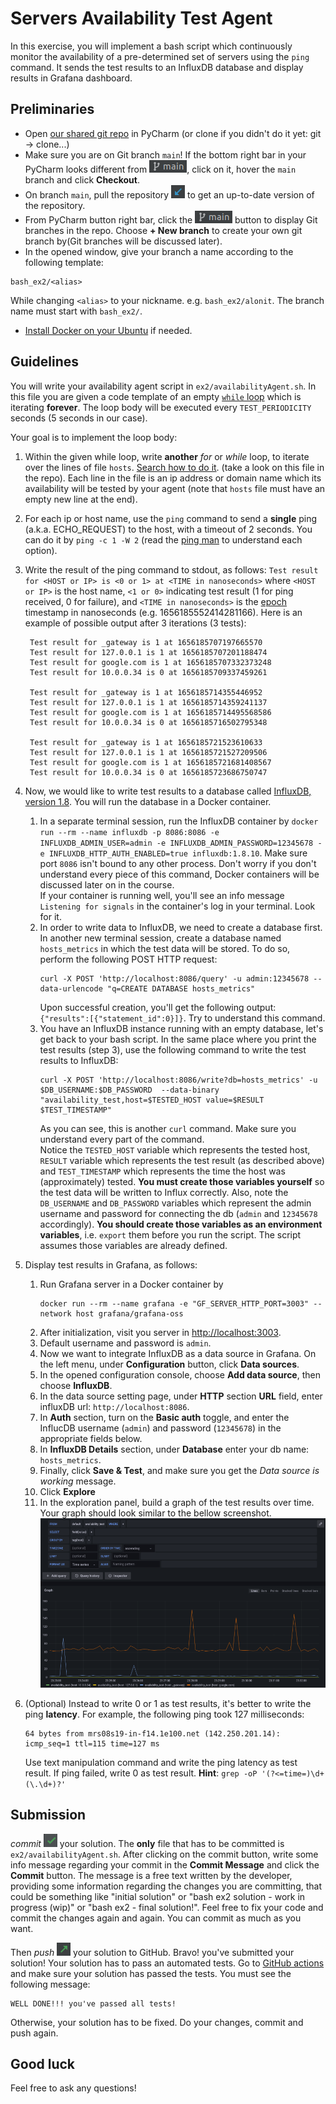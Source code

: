  # Servers Availability Test Agent

In this exercise, you will implement a bash script which continuously 
monitor the availability of a pre-determined set of servers using the `ping` command. 
It sends the test results to an InfluxDB database and display results in Grafana dashboard. 

## Preliminaries

- Open [our shared git repo](https://github.com/alonitac/DevSecOpsBIU12.git) in PyCharm (or clone if you didn't do it yet: git -> clone...)
- Make sure you are on Git branch `main`! If the bottom right bar in your PyCharm looks different from  ![New Branch](../.img/git-branches.png), click on it, hover the `main` branch and click **Checkout**.
- On branch `main`, pull the repository ![Pull Button](../.img/pull.png) to get an up-to-date version of the repository.
- From PyCharm button right bar, click the ![New Branch](../.img/git-branches.png) button to display Git branches in the repo. Choose **+ New branch** to create your own git branch by(Git branches will be discussed later).
- In the opened window, give your branch a name according to the following template:

```text
bash_ex2/<alias>
```

While changing `<alias>` to your nickname. e.g. `bash_ex2/alonit`. The branch name must start with `bash_ex2/`.

- [Install Docker on your Ubuntu](https://docs.docker.com/engine/install/ubuntu/) if needed.

## Guidelines

You will write your availability agent script in `ex2/availabilityAgent.sh`.
In this file you are given a code template of an empty [`while` loop](https://tldp.org/LDP/Bash-Beginners-Guide/html/sect_09_02.html) which is iterating **forever**. The loop body will be executed every `TEST_PERIODICITY` seconds (5 seconds in our case).

Your goal is to implement the loop body:

1. Within the given while loop, write **another** _for_ or _while_ loop, to iterate over the lines of file `hosts`. [Search how to do it](https://www.google.com/search?&q=iterate+over+lines+in+file+bash). 
   (take a look on this file in the repo). Each line in the file is an ip address or domain name which its availability will be tested by your agent (note that `hosts` file must have an empty new line at the end). 
2. For each ip or host name, use the `ping` command to send a **single** ping (a.k.a. ECHO_REQUEST) to the host, with a timeout of 2 seconds. You can do it by `ping -c 1 -W 2` (read the [ping man](https://linux.die.net/man/8/ping) to understand each option).
3. Write the result of the ping command to stdout, as follows: `Test result for <HOST or IP> is <0 or 1> at <TIME in nanoseconds>` where `<HOST or IP>` is the host name, `<1 or 0>` indicating test result (1 for ping received,  0 for failure), and `<TIME in nanoseconds>` is the [epoch](https://www.epochconverter.com/) timestamp in nanoseconds (e.g. 1656185552414281166). Here is an example of possible output after 3 iterations (3 tests):  
   ```text
    Test result for _gateway is 1 at 1656185707197665570
    Test result for 127.0.0.1 is 1 at 1656185707201188474
    Test result for google.com is 1 at 1656185707332373248
    Test result for 10.0.0.34 is 0 at 1656185709337459261
    
    Test result for _gateway is 1 at 1656185714355446952
    Test result for 127.0.0.1 is 1 at 1656185714359241137
    Test result for google.com is 1 at 1656185714495568586
    Test result for 10.0.0.34 is 0 at 1656185716502795348
    
    Test result for _gateway is 1 at 1656185721523610633
    Test result for 127.0.0.1 is 1 at 1656185721527209506
    Test result for google.com is 1 at 1656185721681408567
    Test result for 10.0.0.34 is 0 at 1656185723686750747

   ```
   
4. Now, we would like to write test results to a database called [InfluxDB, version 1.8](https://docs.influxdata.com/influxdb/v1.8/guides/write_data/). You will run the database in a Docker container.
   1. In a separate terminal session, run the InfluxDB container by `docker run --rm --name influxdb -p 8086:8086 -e INFLUXDB_ADMIN_USER=admin -e INFLUXDB_ADMIN_PASSWORD=12345678 -e INFLUXDB_HTTP_AUTH_ENABLED=true influxdb:1.8.10`. Make sure port `8086` isn't bound to any other process. Don't worry if you don't understand every piece of this command, Docker containers will be discussed later on in the course.   
      If your container is running well, you'll see an info message `Listening for signals` in the container's log in your terminal. Look for it.
   2. In order to write data to InfluxDB, we need to create a database first. In another new terminal session, create a database named `hosts_metrics` in which the test data will be stored. To do so, perform the following POST HTTP request:
      ```shell
      curl -X POST 'http://localhost:8086/query' -u admin:12345678 --data-urlencode "q=CREATE DATABASE hosts_metrics"
      ```
      Upon successful creation, you'll get the following output: `{"results":[{"statement_id":0}]}`. Try to understand this command. 
   3. You have an InfluxDB instance running with an empty database, let's get back to your bash script. In the same place where you print the test results (step 3), use the following command to write the test results to InfluxDB:
      ```shell
      curl -X POST 'http://localhost:8086/write?db=hosts_metrics' -u $DB_USERNAME:$DB_PASSWORD  --data-binary "availability_test,host=$TESTED_HOST value=$RESULT $TEST_TIMESTAMP"
      ```
      As you can see, this is another `curl` command. Make sure you understand every part of the command.  
      Notice the `TESTED_HOST` variable which represents the tested host, `RESULT` variable which represents the test result (as described above) and `TEST_TIMESTAMP` 
      which represents the time the host was (approximately) tested. **You must create those variables yourself** so the test data will be written to Influx correctly.
      Also, note the `DB_USERNAME` and `DB_PASSWORD` variables which represent the admin username and password for connecting the db (`admin` and `12345678` accordingly). **You should create those variables as an environment variables**, i.e. `export` them before you run the script. The script assumes those variables are already defined. 

5. Display test results in Grafana, as follows:

   1. Run Grafana server in a Docker container by
      ```shell
      docker run --rm --name grafana -e "GF_SERVER_HTTP_PORT=3003" --network host grafana/grafana-oss
      ```
   2. After initialization, visit you server in [http://localhost:3003](http://localhost:3003).
   3. Default username and password is `admin`.
   4. Now we want to integrate InfluxDB as a data source in Grafana. On the left menu, under **Configuration** button, click **Data sources**.
   5. In the opened configuration console, choose **Add data source**, then choose **InfluxDB**.
   6. In the data source setting page, under **HTTP** section **URL** field, enter influxDB url: `http://localhost:8086`.
   7. In **Auth** section, turn on the **Basic auth** toggle, and enter the InflucDB username (`admin`) and password (`12345678`) in the appropriate fields below. 
   8. In **InfluxDB Details** section, under **Database** enter your db name: `hosts_metrics`.
   9. Finally, click **Save & Test**, and make sure you get the _Data source is working_ message.
   10. Click **Explore**
   11. In the exploration panel, build a graph of the test results over time. Your graph should look similar to the bellow screenshot.   
       ![availabilityMonitor](../.img/availabilityMonitor.png)

6. (Optional) Instead to write 0 or 1 as test results, it's better to write the ping **latency**. For example, the following ping took 127 milliseconds: 
   ```text
   64 bytes from mrs08s19-in-f14.1e100.net (142.250.201.14): icmp_seq=1 ttl=115 time=127 ms
   ```
   Use text manipulation command and write the ping latency as test result. If ping failed, write 0 as test result. **Hint**: `grep -oP '(?<=time=)\d+(\.\d+)?'`

## Submission

_commit_ ![commit](../.img/commit.png) your solution. The **only** file that has to be committed is `ex2/availabilityAgent.sh`.
After clicking on the commit button, write some info message regarding your commit in the **Commit Message** and click the **Commit** button.
The message is a free text written by the developer, providing some information regarding the changes you are committing, that could be something like "initial solution" or "bash ex2 solution - work in progress (wip)" or "bash ex2 - final solution!". Feel free to fix your code and commit the changes again and again. You can commit as much as you want.

Then _push_ ![push](../.img/push.png) your solution to GitHub. Bravo! you've submitted your solution! Your solution has to pass an automated tests.
Go to [GitHub actions](https://github.com/alonitac/DevSecOpsBIU12/actions) and make sure your solution has passed the tests. You must see the following message:
```text
WELL DONE!!! you've passed all tests!
```
Otherwise, your solution has to be fixed. Do your changes, commit and push again.

## Good luck

Feel free to ask any questions!
